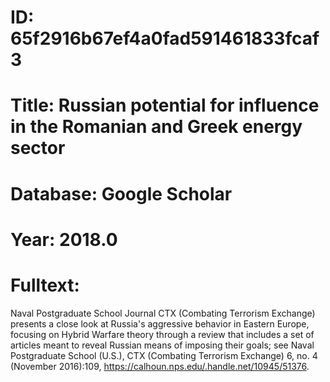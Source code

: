 # ID: 65f2916b67ef4a0fad591461833fcaf3
# Title: Russian potential for influence in the Romanian and Greek energy sector
# Database: Google Scholar
# Year: 2018.0
# Fulltext:
Naval Postgraduate School Journal CTX (Combating Terrorism Exchange) presents a close look at Russia's aggressive behavior in Eastern Europe, focusing on Hybrid Warfare theory through a review that includes a set of articles meant to reveal Russian means of imposing their goals; see Naval Postgraduate School (U.S.), CTX (Combating Terrorism Exchange) 6, no.
4 (November 2016):109, https://calhoun.nps.edu/.handle.net/10945/51376.